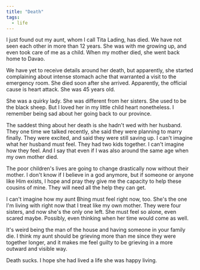 ```yaml
---
title: "Death"
tags: 
  - life
---
```


I just found out my aunt, whom I call Tita Lading, has died. We have not seen each other in more than 12 years. She was with me growing up, and even took care of me as a child. When my mother died, she went back home to Davao.

We have yet to receive details around her death, but apparently, she started complaining about intense stomach ache that warranted a visit to the emergency room. She died soon after she arrived. Apparently, the official cause is heart attack. She was 45 years old.

She was a quirky lady. She was different from her sisters. She used to be the black sheep. But I loved her in my little child heart nonetheless. I remember being sad about her going back to our province.

The saddest thing about her death is she hadn't wed with her husband. They one time we talked recently, she said they were planning to marry finally. They were excited, and said they were still saving up. I can't imagine what her husband must feel. They had two kids together. I can't imagine how they feel. And I say that even if I was also around the same age when my own mother died.

The poor children's lives are going to change drastically now without their mother. I don't know if I believe in a god anymore, but if someone or anyone like Him exists, I hope and pray they give me the capacity to help these cousins of mine. They will need all the help they can get.

I can't imagine how my aunt Bhing must feel right now, too. She's the one I'm living with right now that I treat like my own mother. They were four sisters, and now she's the only one left. She must feel so alone, even scared maybe. Possibly, even thinking when her time would come as well.

It's weird being the man of the house and having someone in your family die. I think my aunt should be grieving more than me since they were together longer, and it makes me feel guilty to be grieving in a more outward and visible way.

Death sucks. I hope she had lived a life she was happy living.
